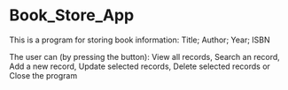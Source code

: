 # Book_Store_App
This is a program for storing book information:
Title; Author; Year; ISBN

The user can (by pressing the button):
View all records, Search an record, Add a new record, Update selected records, Delete selected records or Close the program
